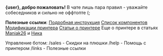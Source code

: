 **{user}, добро пожаловать!**
В чате лишь пара правил - уважайте собеседников и сильно не оффтопте (;

**Полезные ссылки**:
[Подробная инструкция](https://www.redbot.info/pages/ru/printers/v1/assembly/)
[Список компонентов](https://www.redbot.info/pages/ru/printers/v1/bom/prints/)
[Модификации принтера](https://www.redbot.info/pages/ru/printers/v1/mods/)
[Статьи о принтере](http://3dtoday.ru/tag/Re-D-bot/)
Еще о принтере в статьях [Maniak26](http://3dtoday.ru/blogs/maniak26/) и [Ника](http://3dtoday.ru/blogs/nickrimmer/)

Управление ботом:
/sales - Скидки на плюшки
/help  - Помощь с принтером
/links - Полезные ссылки